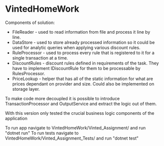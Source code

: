 # VintedHomeWork

Components of solution:
* FileReader - used to read information from file and process it line by line.
* DataStore - used to store already processed information so it could be used for analytic queries when applying various discount rules.
* RuleProcessor - used to process every rule that is registered to it for a single transaction at a time.
* DiscountRules - discount rules defined in requirements of the task. They have to implement IDiscountRule for them to be processable by RulesProcessor.
* PriceLookup - helper that has all of the static information for what are prices dependant on provider and size. Could also be implemented on storage layer.

To make code more decoupled it is possible to introduce TransactionProcessor and OutputService and extract the logic out of them.

With this version only tested the crucial business logic components of the application

To run app navigate to VintedHomeWork/Vinted_Assignment/ and run "dotnet run"
To run tests navigate to VintedHomeWork/Vinted_Assignment_Tests/ and run "dotnet test"
